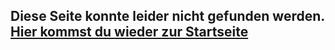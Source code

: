 ## Diese Seite konnte leider nicht gefunden werden. [Hier kommst du wieder zur Startseite](https://timotheuswiese.de)